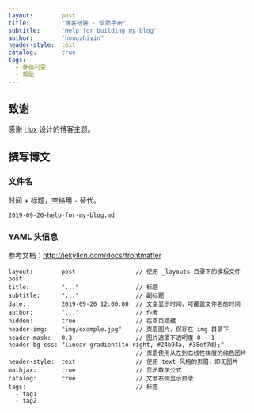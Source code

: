 ```yaml
---
layout:        post
title:         "博客搭建 · 帮助手册"
subtitle:      "Help for building my blog"
author:        "hongzhiyin"
header-style:  text
catalog:       true
tags:
  - 休伯利安
  - 帮助
---
```


## 致谢

感谢 [Hux](https://huangxuan.me) 设计的博客主题。

## 撰写博文

### 文件名

时间 + 标题，空格用 `-` 替代。

```
2019-09-26-help-for-my-blog.md
```



### YAML 头信息

参考文档：http://jekyllcn.com/docs/frontmatter

```
layout:        post                 // 使用 _layouts 目录下的模板文件 post
title:         "..."                // 标题
subtitle:      "..."                // 副标题
date:          2019-09-26 12:00:00  // 文章显示时间，可覆盖文件名的时间
author:        "..."                // 作者
hidden:        true                 // 在首页隐藏
header-img:    "img/example.jpg"    // 页眉图片，保存在 img 目录下
header-mask:   0.3                  // 图片遮罩不透明度 0 ~ 1
header-bg-css: "linear-gradient(to right, #24b94a, #38ef7d);"
                                    // 页眉使用从左到右线性梯度的纯色图片
header-style:  text                 // 使用 text 风格的页眉，即无图片
mathjax:       true                 // 显示数学公式
catalog:       true                 // 文章右侧显示目录
tags:                               // 标签
  - tag1
  - tag2
```

